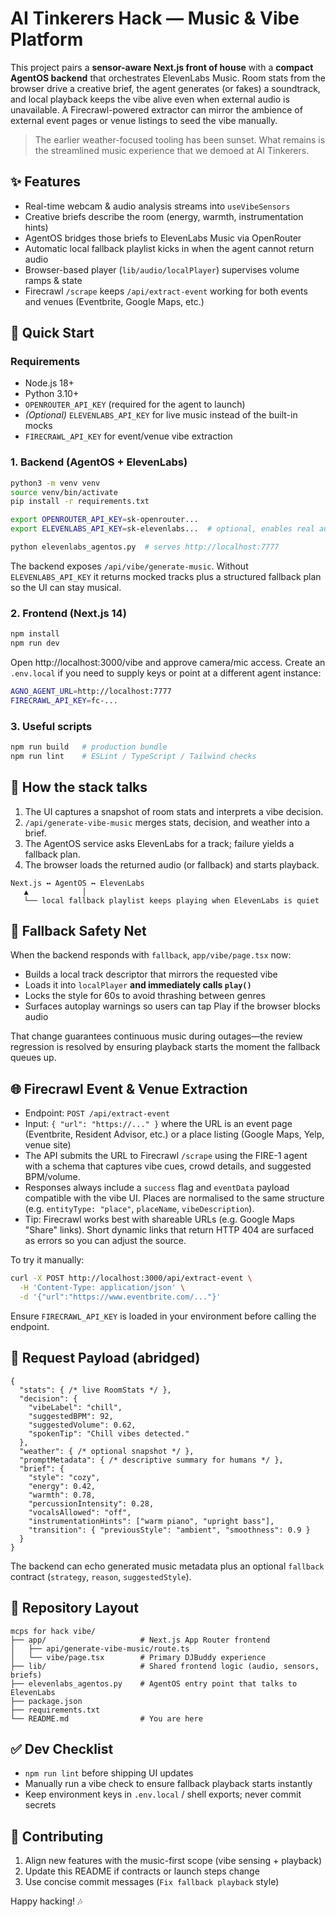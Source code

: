 # AI Tinkerers Hack — Music & Vibe Platform

This project pairs a **sensor-aware Next.js front of house** with a **compact
AgentOS backend** that orchestrates ElevenLabs Music. Room stats from the
browser drive a creative brief, the agent generates (or fakes) a soundtrack, and
local playback keeps the vibe alive even when external audio is unavailable. A
Firecrawl-powered extractor can mirror the ambience of external event pages or
venue listings to seed the vibe manually.

> The earlier weather-focused tooling has been sunset. What remains is the
> streamlined music experience that we demoed at AI Tinkerers.

## ✨ Features
- Real-time webcam & audio analysis streams into `useVibeSensors`
- Creative briefs describe the room (energy, warmth, instrumentation hints)
- AgentOS bridges those briefs to ElevenLabs Music via OpenRouter
- Automatic local fallback playlist kicks in when the agent cannot return audio
- Browser-based player (`lib/audio/localPlayer`) supervises volume ramps & state
- Firecrawl `/scrape` keeps `/api/extract-event` working for both events and venues (Eventbrite, Google Maps, etc.)

## 🚀 Quick Start

### Requirements
- Node.js 18+
- Python 3.10+
- `OPENROUTER_API_KEY` (required for the agent to launch)
- *(Optional)* `ELEVENLABS_API_KEY` for live music instead of the built-in mocks
- `FIRECRAWL_API_KEY` for event/venue vibe extraction

### 1. Backend (AgentOS + ElevenLabs)
```bash
python3 -m venv venv
source venv/bin/activate
pip install -r requirements.txt

export OPENROUTER_API_KEY=sk-openrouter...
export ELEVENLABS_API_KEY=sk-elevenlabs...  # optional, enables real audio

python elevenlabs_agentos.py  # serves http://localhost:7777
```
The backend exposes `/api/vibe/generate-music`. Without `ELEVENLABS_API_KEY` it
returns mocked tracks plus a structured fallback plan so the UI can stay musical.

### 2. Frontend (Next.js 14)
```bash
npm install
npm run dev
```
Open http://localhost:3000/vibe and approve camera/mic access. Create an
`.env.local` if you need to supply keys or point at a different agent instance:
```bash
AGNO_AGENT_URL=http://localhost:7777
FIRECRAWL_API_KEY=fc-...
```

### 3. Useful scripts
```bash
npm run build   # production bundle
npm run lint    # ESLint / TypeScript / Tailwind checks
```

## 🔄 How the stack talks
1. The UI captures a snapshot of room stats and interprets a vibe decision.
2. `/api/generate-vibe-music` merges stats, decision, and weather into a brief.
3. The AgentOS service asks ElevenLabs for a track; failure yields a fallback plan.
4. The browser loads the returned audio (or fallback) and starts playback.

```
Next.js ↔︎ AgentOS ↔︎ ElevenLabs
   ▲            │
   └── local fallback playlist keeps playing when ElevenLabs is quiet
```

## 🎵 Fallback Safety Net
When the backend responds with `fallback`, `app/vibe/page.tsx` now:
- Builds a local track descriptor that mirrors the requested vibe
- Loads it into `localPlayer` **and immediately calls `play()`**
- Locks the style for 60s to avoid thrashing between genres
- Surfaces autoplay warnings so users can tap Play if the browser blocks audio

That change guarantees continuous music during outages—the review regression is
resolved by ensuring playback starts the moment the fallback queues up.

## 🌐 Firecrawl Event & Venue Extraction
- Endpoint: `POST /api/extract-event`
- Input: `{ "url": "https://..." }` where the URL is an event page (Eventbrite, Resident Advisor, etc.) or a place listing (Google Maps, Yelp, venue site)
- The API submits the URL to Firecrawl `/scrape` using the FIRE-1 agent with a schema that captures vibe cues, crowd details, and suggested BPM/volume.
- Responses always include a `success` flag and `eventData` payload compatible with the vibe UI. Places are normalised to the same structure (e.g. `entityType: "place"`, `placeName`, `vibeDescription`).
- Tip: Firecrawl works best with shareable URLs (e.g. Google Maps "Share" links). Short dynamic links that return HTTP 404 are surfaced as errors so you can adjust the source.

To try it manually:
```bash
curl -X POST http://localhost:3000/api/extract-event \
  -H 'Content-Type: application/json' \
  -d '{"url":"https://www.eventbrite.com/..."}'
```
Ensure `FIRECRAWL_API_KEY` is loaded in your environment before calling the endpoint.

## 📡 Request Payload (abridged)
```jsonc
{
  "stats": { /* live RoomStats */ },
  "decision": {
    "vibeLabel": "chill",
    "suggestedBPM": 92,
    "suggestedVolume": 0.62,
    "spokenTip": "Chill vibes detected."
  },
  "weather": { /* optional snapshot */ },
  "promptMetadata": { /* descriptive summary for humans */ },
  "brief": {
    "style": "cozy",
    "energy": 0.42,
    "warmth": 0.78,
    "percussionIntensity": 0.28,
    "vocalsAllowed": "off",
    "instrumentationHints": ["warm piano", "upright bass"],
    "transition": { "previousStyle": "ambient", "smoothness": 0.9 }
  }
}
```
The backend can echo generated music metadata plus an optional `fallback`
contract (`strategy`, `reason`, `suggestedStyle`).

## 📁 Repository Layout
```
mcps for hack vibe/
├── app/                     # Next.js App Router frontend
│   ├── api/generate-vibe-music/route.ts
│   └── vibe/page.tsx        # Primary DJBuddy experience
├── lib/                     # Shared frontend logic (audio, sensors, briefs)
├── elevenlabs_agentos.py    # AgentOS entry point that talks to ElevenLabs
├── package.json
├── requirements.txt
└── README.md                # You are here
```

## ✅ Dev Checklist
- `npm run lint` before shipping UI updates
- Manually run a vibe check to ensure fallback playback starts instantly
- Keep environment keys in `.env.local` / shell exports; never commit secrets

## 🙌 Contributing
1. Align new features with the music-first scope (vibe sensing + playback)
2. Update this README if contracts or launch steps change
3. Use concise commit messages (`Fix fallback playback` style)

Happy hacking! 🎶
